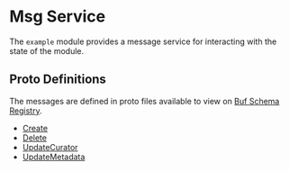 # Msg Service

The `example` module provides a message service for interacting with the state of the module.

## Proto Definitions

The messages are defined in proto files available to view on [Buf Schema Registry](https://buf.build/chora/content).

<!-- listed alphabetically -->

- [Create](https://buf.build/chora/content/docs/main:chora.content.v1#chora.content.v1.Msg.Create)
- [Delete](https://buf.build/chora/content/docs/main:chora.content.v1#chora.content.v1.Msg.Delete)
- [UpdateCurator](https://buf.build/chora/content/docs/main:chora.content.v1#chora.content.v1.Msg.UpdateCurator)
- [UpdateMetadata](https://buf.build/chora/content/docs/main:chora.content.v1#chora.content.v1.Msg.UpdateMetadata)
